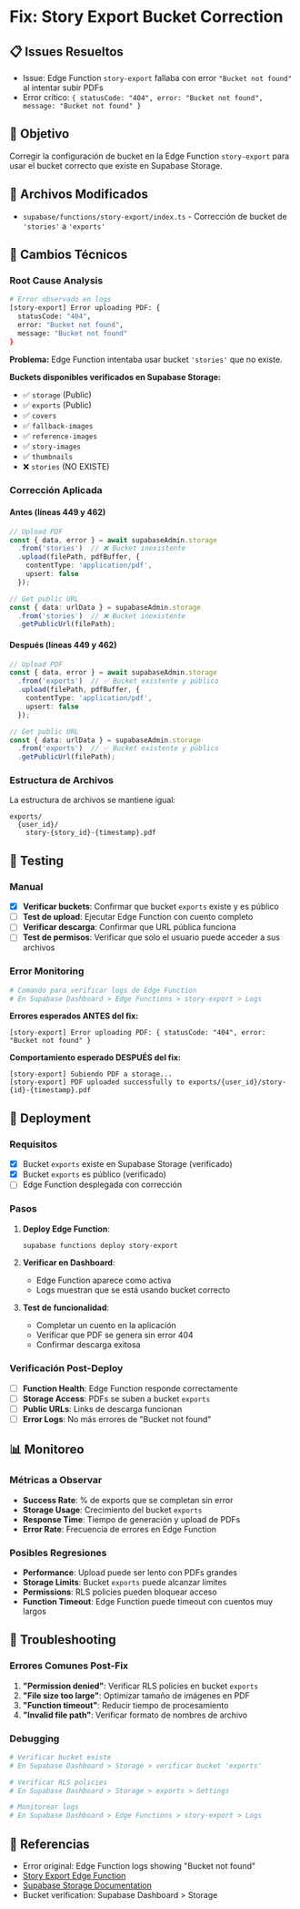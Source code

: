 # Fix: Story Export Bucket Correction

## 📋 Issues Resueltos
- Issue: Edge Function `story-export` fallaba con error `"Bucket not found"` al intentar subir PDFs
- Error crítico: `{ statusCode: "404", error: "Bucket not found", message: "Bucket not found" }`

## 🎯 Objetivo
Corregir la configuración de bucket en la Edge Function `story-export` para usar el bucket correcto que existe en Supabase Storage.

## 📁 Archivos Modificados
- `supabase/functions/story-export/index.ts` - Corrección de bucket de `'stories'` a `'exports'`

## 🔧 Cambios Técnicos

### Root Cause Analysis
```bash
# Error observado en logs
[story-export] Error uploading PDF: { 
  statusCode: "404", 
  error: "Bucket not found", 
  message: "Bucket not found" 
}
```

**Problema:** Edge Function intentaba usar bucket `'stories'` que no existe.

**Buckets disponibles verificados en Supabase Storage:**
- ✅ `storage` (Public)
- ✅ `exports` (Public) 
- ✅ `covers`
- ✅ `fallback-images`
- ✅ `reference-images`
- ✅ `story-images`
- ✅ `thumbnails`
- ❌ `stories` (NO EXISTE)

### Corrección Aplicada

#### Antes (líneas 449 y 462)
```typescript
// Upload PDF
const { data, error } = await supabaseAdmin.storage
  .from('stories')  // ❌ Bucket inexistente
  .upload(filePath, pdfBuffer, {
    contentType: 'application/pdf',
    upsert: false
  });

// Get public URL  
const { data: urlData } = supabaseAdmin.storage
  .from('stories')  // ❌ Bucket inexistente
  .getPublicUrl(filePath);
```

#### Después (líneas 449 y 462)
```typescript
// Upload PDF
const { data, error } = await supabaseAdmin.storage
  .from('exports')  // ✅ Bucket existente y público
  .upload(filePath, pdfBuffer, {
    contentType: 'application/pdf',
    upsert: false
  });

// Get public URL
const { data: urlData } = supabaseAdmin.storage
  .from('exports')  // ✅ Bucket existente y público
  .getPublicUrl(filePath);
```

### Estructura de Archivos
La estructura de archivos se mantiene igual:
```
exports/
  {user_id}/
    story-{story_id}-{timestamp}.pdf
```

## 🧪 Testing

### Manual
- [x] **Verificar buckets**: Confirmar que bucket `exports` existe y es público
- [ ] **Test de upload**: Ejecutar Edge Function con cuento completo
- [ ] **Verificar descarga**: Confirmar que URL pública funciona
- [ ] **Test de permisos**: Verificar que solo el usuario puede acceder a sus archivos

### Error Monitoring
```bash
# Comando para verificar logs de Edge Function
# En Supabase Dashboard > Edge Functions > story-export > Logs
```

**Errores esperados ANTES del fix:**
```
[story-export] Error uploading PDF: { statusCode: "404", error: "Bucket not found" }
```

**Comportamiento esperado DESPUÉS del fix:**
```
[story-export] Subiendo PDF a storage...
[story-export] PDF uploaded successfully to exports/{user_id}/story-{id}-{timestamp}.pdf
```

## 🚀 Deployment

### Requisitos
- [x] Bucket `exports` existe en Supabase Storage (verificado)
- [x] Bucket `exports` es público (verificado)
- [ ] Edge Function desplegada con corrección

### Pasos
1. **Deploy Edge Function**:
   ```bash
   supabase functions deploy story-export
   ```

2. **Verificar en Dashboard**:
   - Edge Function aparece como activa
   - Logs muestran que se está usando bucket correcto

3. **Test de funcionalidad**:
   - Completar un cuento en la aplicación
   - Verificar que PDF se genera sin error 404
   - Confirmar descarga exitosa

### Verificación Post-Deploy
- [ ] **Function Health**: Edge Function responde correctamente
- [ ] **Storage Access**: PDFs se suben a bucket `exports`
- [ ] **Public URLs**: Links de descarga funcionan
- [ ] **Error Logs**: No más errores de "Bucket not found"

## 📊 Monitoreo

### Métricas a Observar
- **Success Rate**: % de exports que se completan sin error
- **Storage Usage**: Crecimiento del bucket `exports`
- **Response Time**: Tiempo de generación y upload de PDFs
- **Error Rate**: Frecuencia de errores en Edge Function

### Posibles Regresiones
- **Performance**: Upload puede ser lento con PDFs grandes
- **Storage Limits**: Bucket `exports` puede alcanzar límites
- **Permissions**: RLS policies pueden bloquear acceso
- **Function Timeout**: Edge Function puede timeout con cuentos muy largos

## 🔧 Troubleshooting

### Errores Comunes Post-Fix
1. **"Permission denied"**: Verificar RLS policies en bucket `exports`
2. **"File size too large"**: Optimizar tamaño de imágenes en PDF
3. **"Function timeout"**: Reducir tiempo de procesamiento
4. **"Invalid file path"**: Verificar formato de nombres de archivo

### Debugging
```bash
# Verificar bucket existe
# En Supabase Dashboard > Storage > verificar bucket 'exports'

# Verificar RLS policies  
# En Supabase Dashboard > Storage > exports > Settings

# Monitorear logs
# En Supabase Dashboard > Edge Functions > story-export > Logs
```

## 🔗 Referencias
- Error original: Edge Function logs showing "Bucket not found"
- [Story Export Edge Function](../../tech/story-export.md)
- [Supabase Storage Documentation](https://supabase.com/docs/guides/storage)
- Bucket verification: Supabase Dashboard > Storage